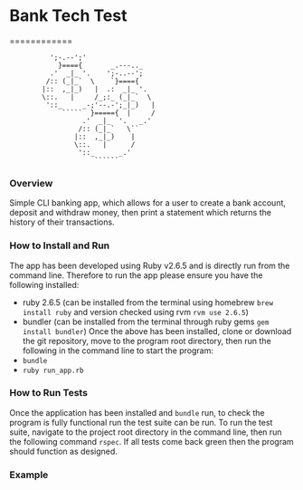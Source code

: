# Bank Tech Test
============
```
          ';-.--';'
            }===={       _.---.._
          .'  _|_ '.    ';-..--';
         /:: (_|_`  \    `}===={
        |::  ,_|_)   |  .:  _|_ '.
        \::.   |     /_;:_ (_|_`  \
         '::_     _-;'--.-';_|_)   |
             `````  }====={  |     /
                  .'  _|_  '.   _.'
                 /:: (_|_`   \``
                |::  ,_|_)    |
                \::.   |      /
                 '::_      _.'
                     ``````  
```

### Overview
Simple CLI banking app, which allows for a user to create a bank account, deposit and withdraw money, then print a statement which returns the history of their transactions.

### How to Install and Run
The app has been developed using Ruby v2.6.5 and is directly run from the command line. Therefore to run the app please ensure you have the following installed:
- ruby 2.6.5 (can be installed from the terminal using homebrew ```brew install ruby``` and version checked using rvm ```rvm use 2.6.5```)
- bundler (can be installed from the terminal through ruby gems ```gem install bundler```)
Once the above has been installed, clone or download the git repository, move to the program root directory, then run the following in the command line to start the program:
- ```bundle```
- ```ruby run_app.rb```

### How to Run Tests
Once the application has been installed and ```bundle``` run, to check the program is fully functional run the test suite can be run. To run the test suite, navigate to the project root directory in the command line, then run the following command ```rspec```. If all tests come back green then the program should function as designed.

### Example


